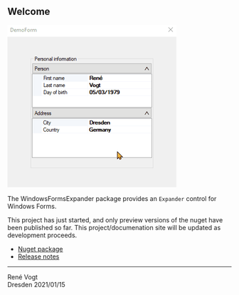 ﻿## Welcome

![Demo screenshot](demo.gif)

The WindowsFormsExpander package provides an `Expander` control for Windows Forms.

This project has just started, and only preview versions of the nuget have been published so far. This project/documenation site will be updated as development proceeds.

- [Nuget package](https://www.nuget.org/packages/WindowsFormsExpander)
- [Release notes](ReleaseNotes.md)

---
Ren&eacute; Vogt  
Dresden 2021/01/15
